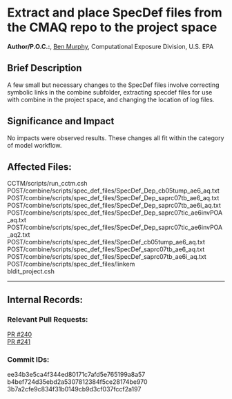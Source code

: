 # Extract and place SpecDef files from the CMAQ repo to the project space  

**Author/P.O.C.:**, [Ben Murphy](mailto:murphy.benjamin@epa.gov), Computational Exposure Division, U.S. EPA  

## Brief Description

A few small but necessary changes to the SpecDef files involve correcting symbolic links in the combine subfolder, extracting specdef files for use with combine in the project space, and changing the location of log files.

## Significance and Impact

No impacts were observed results. These changes all fit within the category of model workflow.

## Affected Files:

CCTM/scripts/run_cctm.csh  
POST/combine/scripts/spec_def_files/SpecDef_Dep_cb05tump_ae6_aq.txt  
POST/combine/scripts/spec_def_files/SpecDef_Dep_saprc07tb_ae6_aq.txt  
POST/combine/scripts/spec_def_files/SpecDef_Dep_saprc07tb_ae6i_aq.txt  
POST/combine/scripts/spec_def_files/SpecDef_Dep_saprc07tic_ae6invPOA_aq.txt  
POST/combine/scripts/spec_def_files/SpecDef_Dep_saprc07tic_ae6invPOA_aq2.txt  
POST/combine/scripts/spec_def_files/SpecDef_cb05tump_ae6_aq.txt  
POST/combine/scripts/spec_def_files/SpecDef_saprc07tb_ae6_aq.txt  
POST/combine/scripts/spec_def_files/SpecDef_saprc07tb_ae6i_aq.txt  
POST/combine/scripts/spec_def_files/linkem  
bldit_project.csh  


-----
## Internal Records:


### Relevant Pull Requests:
  [PR #240](https://github.com/USEPA/CMAQ_Dev/pull/240)  
  [PR #241](https://github.com/USEPA/CMAQ_Dev/pull/241)  

### Commit IDs:

ee34b3e5ca4f344ed80171c7afd5e765199a8a57    
b4bef724d35ebd2a5307812384f5ce28174be970    
3b7a2cfe9c834f31b0149cb9d3cf037fccf2a197  

